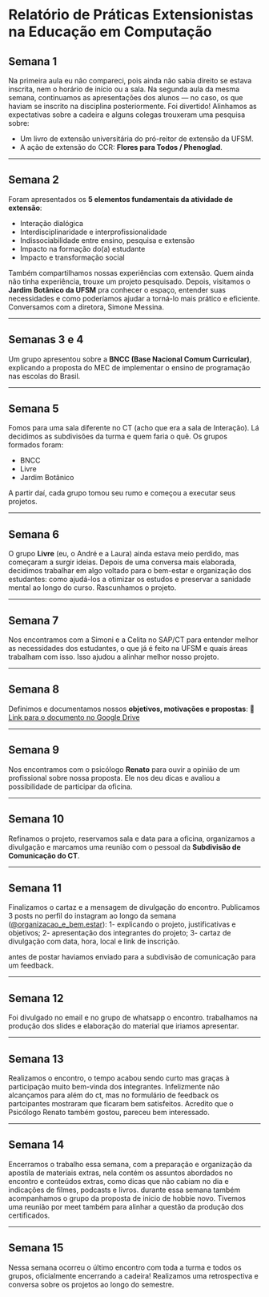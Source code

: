 # Relatório de Práticas Extensionistas na Educação em Computação

## Semana 1

Na primeira aula eu não compareci, pois ainda não sabia direito se estava inscrita, nem o horário de início ou a sala.
Na segunda aula da mesma semana, continuamos as apresentações dos alunos — no caso, os que haviam se inscrito na disciplina posteriormente. Foi divertido! Alinhamos as expectativas sobre a cadeira e alguns colegas trouxeram uma pesquisa sobre:

* Um livro de extensão universitária do pró-reitor de extensão da UFSM.
* A ação de extensão do CCR: **Flores para Todos / Phenoglad**.

---

## Semana 2

Foram apresentados os **5 elementos fundamentais da atividade de extensão**:

* Interação dialógica
* Interdisciplinaridade e interprofissionalidade
* Indissociabilidade entre ensino, pesquisa e extensão
* Impacto na formação do(a) estudante
* Impacto e transformação social

Também compartilhamos nossas experiências com extensão. Quem ainda não tinha experiência, trouxe um projeto pesquisado.
Depois, visitamos o **Jardim Botânico da UFSM** pra conhecer o espaço, entender suas necessidades e como poderíamos ajudar a torná-lo mais prático e eficiente. Conversamos com a diretora, Simone Messina.

---

## Semanas 3 e 4

Um grupo apresentou sobre a **BNCC (Base Nacional Comum Curricular)**, explicando a proposta do MEC de implementar o ensino de programação nas escolas do Brasil.

---

## Semana 5

Fomos para uma sala diferente no CT (acho que era a sala de Interação). Lá decidimos as subdivisões da turma e quem faria o quê. Os grupos formados foram:

* BNCC
* Livre
* Jardim Botânico

A partir daí, cada grupo tomou seu rumo e começou a executar seus projetos.

---

## Semana 6

O grupo **Livre** (eu, o André e a Laura) ainda estava meio perdido, mas começaram a surgir ideias. Depois de uma conversa mais elaborada, decidimos trabalhar em algo voltado para o bem-estar e organização dos estudantes: como ajudá-los a otimizar os estudos e preservar a sanidade mental ao longo do curso. Rascunhamos o projeto.

---

## Semana 7

Nos encontramos com a Simoni e a Celita no SAP/CT para entender melhor as necessidades dos estudantes, o que já é feito na UFSM e quais áreas trabalham com isso. Isso ajudou a alinhar melhor nosso projeto.

---

## Semana 8

Definimos e documentamos nossos **objetivos, motivações e propostas**:
🔗 [Link para o documento no Google Drive](https://drive.google.com/drive/folders/18f1CY5LbTyd-Mk6bybOQ8R_jN6P2UmmE?usp=sharing)

---

## Semana 9

Nos encontramos com o psicólogo **Renato** para ouvir a opinião de um profissional sobre nossa proposta. Ele nos deu dicas e avaliou a possibilidade de participar da oficina.

---

## Semana 10

Refinamos o projeto, reservamos sala e data para a oficina, organizamos a divulgação e marcamos uma reunião com o pessoal da **Subdivisão de Comunicação do CT**.

---

## Semana 11

Finalizamos o cartaz e a mensagem de divulgação do encontro. Publicamos 3 posts no perfil do instagram ao longo da semana ([@organizacao_e_bem.estar](https://www.instagram.com/organizacao_e_bem.estar/)):
1- explicando o projeto, justificativas e objetivos;
2- apresentação dos integrantes do projeto;
3- cartaz de divulgação com data, hora, local e link de inscrição.

antes de postar haviamos enviado para a subdivisão de comunicação para um feedback.

---

## Semana 12

Foi divulgado no email e no grupo de whatsapp o encontro. trabalhamos na produção dos slides e elaboração do material que iriamos apresentar.

---

## Semana 13

Realizamos o encontro, o tempo acabou sendo curto mas graças à participação muito bem-vinda dos integrantes.
Infelizmente não alcançamos para além do ct, mas no formulário de feedback os partcipantes mostraram que ficaram bem satisfeitos. Acredito que o Psicólogo Renato também gostou, pareceu bem interessado.

---

## Semana 14

Encerramos o trabalho essa semana, com a preparação e organização da apostila de materiais extras, nela contém os assuntos abordados no encontro e conteúdos extras, como dicas que não cabiam no dia e indicações de filmes, podcasts e livros.
durante essa semana também acompanhamos o grupo da proposta de inicio de hobbie novo.
Tivemos uma reunião por meet também para alinhar a questão da produção dos certificados.

---

## Semana 15

Nessa semana ocorreu o último encontro com toda a turma e todos os grupos, oficialmente encerrando a cadeira! Realizamos uma retrospectiva e conversa sobre os projetos ao longo do semestre.
